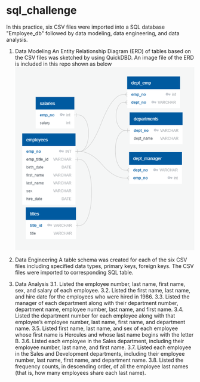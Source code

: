 # sql_challenge
In this practice, six CSV files were imported into a SQL database "Employee_db" followed by data modeling, data engineering, and data analysis. 

1. Data Modeling 
An Entity Relationship Diagram (ERD) of tables based on the CSV files was sketched by using QuickDBD. An image file of the ERD is included in this repo shown as below
![Employee_ERD](Employee_ERD.png)

2. Data Engineering 
A table schema was created for each of the six CSV files including specified data types, primary keys, foreign keys. The CSV files were imported to corresponding SQL table. 

3. Data Analysis
3.1.	Listed the employee number, last name, first name, sex, and salary of each employee.
3.2.	Listed the first name, last name, and hire date for the employees who were hired in 1986.
3.3.	Listed the manager of each department along with their department number, department name, employee number, last name, and first name.
3.4.	Listed the department number for each employee along with that employee’s employee number, last name, first name, and department name.
3.5.	Listed first name, last name, and sex of each employee whose first name is Hercules and whose last name begins with the letter B.
3.6.	Listed each employee in the Sales department, including their employee number, last name, and first name.
3.7.	Listed each employee in the Sales and Development departments, including their employee number, last name, first name, and department name.
3.8.	Listed the frequency counts, in descending order, of all the employee last names (that is, how many employees share each last name).
